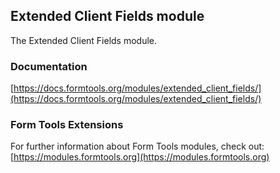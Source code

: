 ## Extended Client Fields module

The Extended Client Fields module.

### Documentation

[https://docs.formtools.org/modules/extended_client_fields/](https://docs.formtools.org/modules/extended_client_fields/)

### Form Tools Extensions

For further information about Form Tools modules, check out:
[https://modules.formtools.org](https://modules.formtools.org)
